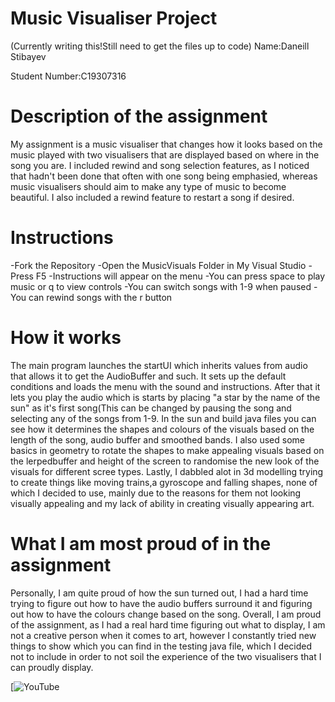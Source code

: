 # Music Visualiser Project

(Currently writing this!Still need to get the files up to code)
Name:Daneill Stibayev

Student Number:C19307316 

# Description of the assignment

My assignment is a music visualiser that changes how it looks based on the music played with two visualisers that are displayed based on where in the song you are. 
I included rewind and song selection features, as I noticed that
hadn't been done that often with one song being emphasied, whereas music visualisers should aim to make any type of music to become beautiful. I also included a rewind feature
to restart a song if desired.

# Instructions

-Fork the Repository
-Open the MusicVisuals Folder in My Visual Studio 
-Press F5
-Instructions will appear on the menu
-You can press space to play music or q to view controls
-You can switch songs with 1-9 when paused 
-You can rewind songs with the r button


# How it works

The main program launches the startUI which inherits values from audio that allows it to get the AudioBuffer and such. It sets up the default conditions and loads the menu with the sound
and instructions. After that it lets you play the audio which is starts by placing "a star by the name of the sun" as it's first song(This can be changed by pausing the song and selecting
any of the songs from 1-9. In the sun and build java files you can see how it determines the shapes and colours of the visuals based on the length of the song, audio buffer and smoothed bands.
I also used some basics in geometry to rotate the shapes to make appealing visuals based on the lerpedbuffer and height of the screen to randomise the new look of the visuals for different scree
types. Lastly, I dabbled alot in 3d modelling trying to create things like moving trains,a gyroscope and falling shapes, none of which I decided to use, mainly due to the reasons for them
not looking visually appealing and my lack of ability in creating visually appearing art.

# What I am most proud of in the assignment

Personally, I am quite proud of how the sun turned out, I had a hard time trying to figure out how to have the audio buffers surround it and figuring out 
how to have the colours change based on the song. Overall, I am proud of the assignment, as I had a real hard time figuring out what to display, I am not a creative person when it comes
to art, however I constantly tried new things to show which you can find in the testing java file, 
which I decided not to include in order to not soil the experience of the two visualisers that I can proudly display.


[![YouTube](https://www.youtube.com/watch?v=eVtPxU9jzoA)



